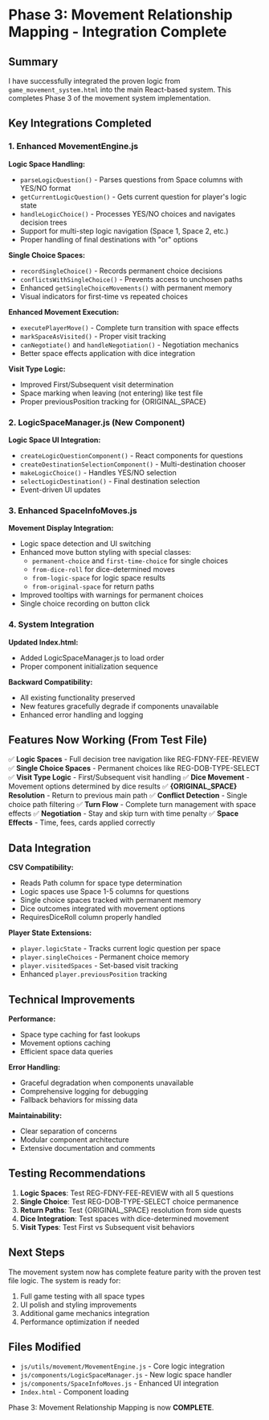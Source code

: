 # Phase 3: Movement Relationship Mapping - Integration Complete

## Summary

I have successfully integrated the proven logic from `game_movement_system.html` into the main React-based system. This completes Phase 3 of the movement system implementation.

## Key Integrations Completed

### 1. Enhanced MovementEngine.js

**Logic Space Handling:**
- `parseLogicQuestion()` - Parses questions from Space columns with YES/NO format
- `getCurrentLogicQuestion()` - Gets current question for player's logic state
- `handleLogicChoice()` - Processes YES/NO choices and navigates decision trees
- Support for multi-step logic navigation (Space 1, Space 2, etc.)
- Proper handling of final destinations with "or" options

**Single Choice Spaces:**
- `recordSingleChoice()` - Records permanent choice decisions
- `conflictsWithSingleChoice()` - Prevents access to unchosen paths
- Enhanced `getSingleChoiceMovements()` with permanent memory
- Visual indicators for first-time vs repeated choices

**Enhanced Movement Execution:**
- `executePlayerMove()` - Complete turn transition with space effects
- `markSpaceAsVisited()` - Proper visit tracking
- `canNegotiate()` and `handleNegotiation()` - Negotiation mechanics
- Better space effects application with dice integration

**Visit Type Logic:**
- Improved First/Subsequent visit determination
- Space marking when leaving (not entering) like test file
- Proper previousPosition tracking for {ORIGINAL_SPACE}

### 2. LogicSpaceManager.js (New Component)

**Logic Space UI Integration:**
- `createLogicQuestionComponent()` - React components for questions
- `createDestinationSelectionComponent()` - Multi-destination chooser
- `makeLogicChoice()` - Handles YES/NO selection
- `selectLogicDestination()` - Final destination selection
- Event-driven UI updates

### 3. Enhanced SpaceInfoMoves.js

**Movement Display Integration:**
- Logic space detection and UI switching
- Enhanced move button styling with special classes:
  - `permanent-choice` and `first-time-choice` for single choices
  - `from-dice-roll` for dice-determined moves  
  - `from-logic-space` for logic space results
  - `from-original-space` for return paths
- Improved tooltips with warnings for permanent choices
- Single choice recording on button click

### 4. System Integration

**Updated Index.html:**
- Added LogicSpaceManager.js to load order
- Proper component initialization sequence

**Backward Compatibility:**
- All existing functionality preserved
- New features gracefully degrade if components unavailable
- Enhanced error handling and logging

## Features Now Working (From Test File)

✅ **Logic Spaces** - Full decision tree navigation like REG-FDNY-FEE-REVIEW
✅ **Single Choice Spaces** - Permanent choices like REG-DOB-TYPE-SELECT
✅ **Visit Type Logic** - First/Subsequent visit handling
✅ **Dice Movement** - Movement options determined by dice results
✅ **{ORIGINAL_SPACE} Resolution** - Return to previous main path
✅ **Conflict Detection** - Single choice path filtering
✅ **Turn Flow** - Complete turn management with space effects
✅ **Negotiation** - Stay and skip turn with time penalty
✅ **Space Effects** - Time, fees, cards applied correctly

## Data Integration

**CSV Compatibility:**
- Reads Path column for space type determination
- Logic spaces use Space 1-5 columns for questions
- Single choice spaces tracked with permanent memory
- Dice outcomes integrated with movement options
- RequiresDiceRoll column properly handled

**Player State Extensions:**
- `player.logicState` - Tracks current logic question per space
- `player.singleChoices` - Permanent choice memory
- `player.visitedSpaces` - Set-based visit tracking
- Enhanced `player.previousPosition` tracking

## Technical Improvements

**Performance:**
- Space type caching for fast lookups
- Movement options caching
- Efficient space data queries

**Error Handling:**
- Graceful degradation when components unavailable
- Comprehensive logging for debugging
- Fallback behaviors for missing data

**Maintainability:**
- Clear separation of concerns
- Modular component architecture
- Extensive documentation and comments

## Testing Recommendations

1. **Logic Spaces**: Test REG-FDNY-FEE-REVIEW with all 5 questions
2. **Single Choice**: Test REG-DOB-TYPE-SELECT choice permanence
3. **Return Paths**: Test {ORIGINAL_SPACE} resolution from side quests
4. **Dice Integration**: Test spaces with dice-determined movement
5. **Visit Types**: Test First vs Subsequent visit behaviors

## Next Steps

The movement system now has complete feature parity with the proven test file logic. The system is ready for:

1. Full game testing with all space types
2. UI polish and styling improvements
3. Additional game mechanics integration
4. Performance optimization if needed

## Files Modified

- `js/utils/movement/MovementEngine.js` - Core logic integration
- `js/components/LogicSpaceManager.js` - New logic space handler
- `js/components/SpaceInfoMoves.js` - Enhanced UI integration
- `Index.html` - Component loading

Phase 3: Movement Relationship Mapping is now **COMPLETE**.
